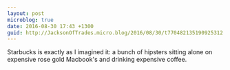 ```yaml
---
layout: post
microblog: true
date: 2016-08-30 17:43 +1300
guid: http://JacksonOfTrades.micro.blog/2016/08/30/t770482135190925312.html
---
```

Starbucks is exactly as I imagined it: a bunch of hipsters sitting alone on expensive rose gold Macbook's and drinking expensive coffee.

